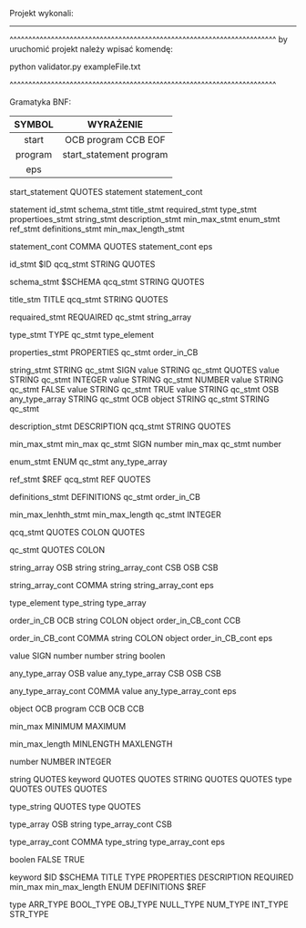 Projekt wykonali:

*****************

^^^^^^^^^^^^^^^^^^^^^^^^^^^^^^^^^^^^^^^^^^^^^^^^^^^^^^^^^^^^^^^^^^^^^^^
by uruchomić projekt należy wpisać komendę:


python validator.py exampleFile.txt



^^^^^^^^^^^^^^^^^^^^^^^^^^^^^^^^^^^^^^^^^^^^^^^^^^^^^^^^^^^^^^^^^^^^^^^

Gramatyka BNF:






SYMBOL | WYRAŻENIE
:-:|:-:
start |	OCB program CCB EOF
program	| start_statement program
 | eps


start_statement		QUOTES statement statement_cont


statement		id_stmt
			schema_stmt
			title_stmt
			required_stmt
			type_stmt
			propertioes_stmt
			string_stmt
			description_stmt
			min_max_stmt
			enum_stmt
			ref_stmt
			definitions_stmt
			min_max_length_stmt


statement_cont		COMMA QUOTES statement_cont
			eps


id_stmt			$ID qcq_stmt STRING QUOTES


schema_stmt		$SCHEMA qcq_stmt STRING QUOTES


title_stm		TITLE qcq_stmt STRING QUOTES


requaired_stmt		REQUAIRED qc_stmt string_array


type_stmt		TYPE qc_stmt type_element


properties_stmt		PROPERTIES qc_stmt order_in_CB


string_stmt		STRING qc_stmt SIGN value
			STRING qc_stmt QUOTES value
			STRING qc_stmt INTEGER value
			STRING qc_stmt NUMBER value
			STRING qc_stmt FALSE value
			STRING qc_stmt TRUE value
			STRING qc_stmt OSB any_type_array
			STRING qc_stmt OCB object
			STRING qc_stmt
			STRING qc_stmt
			


description_stmt	DESCRIPTION qcq_stmt STRING QUOTES


min_max_stmt		min_max qc_stmt SIGN number
			min_max qc_stmt number


enum_stmt		ENUM qc_stmt any_type_array


ref_stmt		$REF qcq_stmt REF QUOTES


definitions_stmt	DEFINITIONS qc_stmt order_in_CB


min_max_lenhth_stmt	min_max_length qc_stmt INTEGER


qcq_stmt		QUOTES COLON QUOTES


qc_stmt			QUOTES COLON


string_array		OSB string string_array_cont CSB
			OSB CSB			


string_array_cont	COMMA string string_array_cont
			eps


type_element		type_string
			type_array


order_in_CB		OCB string COLON object order_in_CB_cont CCB


order_in_CB_cont	COMMA string COLON object order_in_CB_cont
			eps


value			SIGN number
			number
			string
			boolen


any_type_array		OSB value any_type_array CSB
			OSB CSB


any_type_array_cont	COMMA value any_type_array_cont
			eps


object			OCB program CCB
			OCB CCB


min_max			MINIMUM
			MAXIMUM


min_max_length		MINLENGTH
			MAXLENGTH


number			NUMBER
			INTEGER



string 			QUOTES keyword QUOTES
			QUOTES STRING QUOTES
			QUOTES type QUOTES
			OUTES QUOTES



type_string		QUOTES type QUOTES



type_array		OSB string type_array_cont CSB


type_array_cont		COMMA type_string type_array_cont
			eps


boolen			FALSE
			TRUE


keyword			$ID
			$SCHEMA
			TITLE
			TYPE
			PROPERTIES
			DESCRIPTION
			REQUIRED
			min_max
			min_max_length
			ENUM
			DEFINITIONS
			$REF



type			ARR_TYPE
			BOOL_TYPE
			OBJ_TYPE
			NULL_TYPE
			NUM_TYPE
			INT_TYPE
			STR_TYPE

































